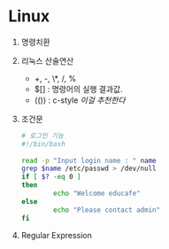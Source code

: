 # Linux

1. 명령치환

2. 리눅스 산술연산

   - +, -, \\*, /, %
   - $[] : 명령어의 실행 결과값.
   - (()) : c-style *이걸 추천한다*

3. 조건문

   ```bash
   # 로그인 기능
   #!/bin/bash
     
   read -p "Input login name : " name
   grep $name /etc/passwd > /dev/null
   if [ $? -eq 0 ]
   then
           echo "Welcome educafe"
   else
           echo "Please contact admin"
   fi      
   ```

4. Regular Expression